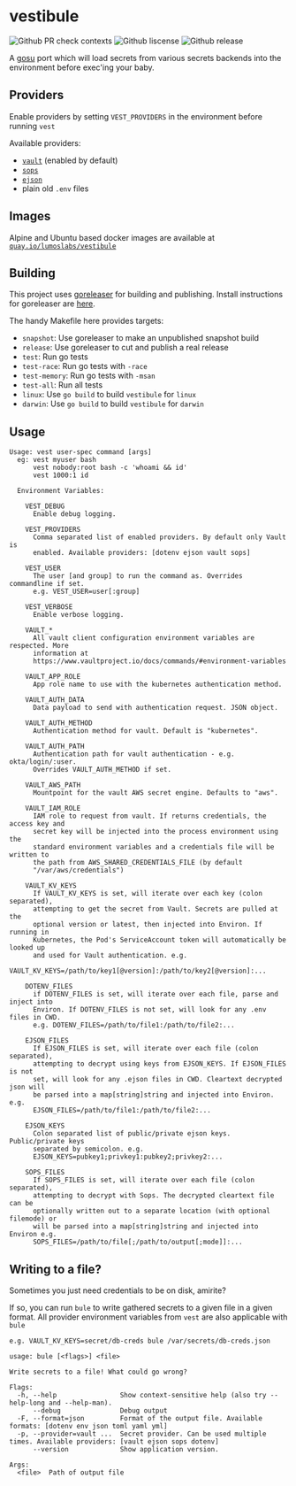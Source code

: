 # vestibule

![Github PR check contexts](https://img.shields.io/github/status/contexts/pulls/lumoslabs/vestibule/1.svg)
![Github liscense](https://img.shields.io/github/license/lumoslabs/vestibule.svg)
![Github release](https://img.shields.io/github/release-pre/lumoslabs/vestibule.svg)

A [gosu](https://github.com/tianon/gosu) port which will load secrets from various secrets backends into the environment before exec'ing your baby.

## Providers

Enable providers by setting `VEST_PROVIDERS` in the environment before running `vest`

Available providers:

* [`vault`](https://www.vaultproject.io) (enabled by default)
* [`sops`](https://github.com/mozilla/sops)
* [`ejson`](https://github.com/Shopify/ejson)
* plain old `.env` files

## Images

Alpine and Ubuntu based docker images are available at [`quay.io/lumoslabs/vestibule`](https://quay.io/repository/lumoslabs/vestibule?tag=latest&tab=tags)

## Building

This project uses [goreleaser](https://goreleaser.com/) for building and publishing.
Install instructions for goreleaser are [here](https://goreleaser.com/install/).

The handy Makefile here provides targets:

* `snapshot`: Use goreleaser to make an unpublished snapshot build
* `release`: Use goreleaser to cut and publish a real release
* `test`: Run go tests
* `test-race`: Run go tests with `-race`
* `test-memory`: Run go tests with `-msan`
* `test-all`: Run all tests
* `linux`: Use `go build` to build `vestibule` for `linux`
* `darwin`: Use `go build` to build `vestibule` for `darwin`

## Usage

    Usage: vest user-spec command [args]
      eg: vest myuser bash
          vest nobody:root bash -c 'whoami && id'
          vest 1000:1 id

      Environment Variables:
      
        VEST_DEBUG
          Enable debug logging.

        VEST_PROVIDERS
          Comma separated list of enabled providers. By default only Vault is
          enabled. Available providers: [dotenv ejson vault sops]

        VEST_USER
          The user [and group] to run the command as. Overrides commandline if set.
          e.g. VEST_USER=user[:group]

        VEST_VERBOSE
          Enable verbose logging.

        VAULT_*
          All vault client configuration environment variables are respected. More
          information at
          https://www.vaultproject.io/docs/commands/#environment-variables

        VAULT_APP_ROLE
          App role name to use with the kubernetes authentication method.

        VAULT_AUTH_DATA
          Data payload to send with authentication request. JSON object.

        VAULT_AUTH_METHOD
          Authentication method for vault. Default is "kubernetes".

        VAULT_AUTH_PATH
          Authentication path for vault authentication - e.g. okta/login/:user.
          Overrides VAULT_AUTH_METHOD if set.

        VAULT_AWS_PATH
          Mountpoint for the vault AWS secret engine. Defaults to "aws".

        VAULT_IAM_ROLE
          IAM role to request from vault. If returns credentials, the access key and
          secret key will be injected into the process environment using the
          standard environment variables and a credentials file will be written to
          the path from AWS_SHARED_CREDENTIALS_FILE (by default
          "/var/aws/credentials")

        VAULT_KV_KEYS
          If VAULT_KV_KEYS is set, will iterate over each key (colon separated),
          attempting to get the secret from Vault. Secrets are pulled at the
          optional version or latest, then injected into Environ. If running in
          Kubernetes, the Pod's ServiceAccount token will automatically be looked up
          and used for Vault authentication. e.g.
          VAULT_KV_KEYS=/path/to/key1[@version]:/path/to/key2[@version]:...

        DOTENV_FILES
          if DOTENV_FILES is set, will iterate over each file, parse and inject into
          Environ. If DOTENV_FILES is not set, will look for any .env files in CWD.
          e.g. DOTENV_FILES=/path/to/file1:/path/to/file2:...

        EJSON_FILES
          If EJSON_FILES is set, will iterate over each file (colon separated),
          attempting to decrypt using keys from EJSON_KEYS. If EJSON_FILES is not
          set, will look for any .ejson files in CWD. Cleartext decrypted json will
          be parsed into a map[string]string and injected into Environ. e.g.
          EJSON_FILES=/path/to/file1:/path/to/file2:...

        EJSON_KEYS
          Colon separated list of public/private ejson keys. Public/private keys
          separated by semicolon. e.g.
          EJSON_KEYS=pubkey1;privkey1:pubkey2;privkey2:...

        SOPS_FILES
          If SOPS_FILES is set, will iterate over each file (colon separated),
          attempting to decrypt with Sops. The decrypted cleartext file can be
          optionally written out to a separate location (with optional filemode) or
          will be parsed into a map[string]string and injected into Environ e.g.
          SOPS_FILES=/path/to/file[;/path/to/output[;mode]]:...

## Writing to a file?

Sometimes you just need credentials to be on disk, amirite?

If so, you can run `bule` to write gathered secrets to a given file in a given format.
All provider environment variables from `vest` are also applicable with `bule`

    e.g. VAULT_KV_KEYS=secret/db-creds bule /var/secrets/db-creds.json

    usage: bule [<flags>] <file>

    Write secrets to a file! What could go wrong?

    Flags:
      -h, --help                Show context-sensitive help (also try --help-long and --help-man).
          --debug               Debug output
      -F, --format=json         Format of the output file. Available formats: [dotenv env json toml yaml yml]
      -p, --provider=vault ...  Secret provider. Can be used multiple times. Available providers: [vault ejson sops dotenv]
          --version             Show application version.

    Args:
      <file>  Path of output file
